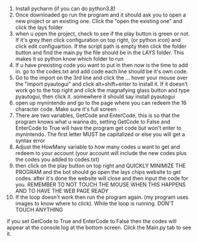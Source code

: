 1. Install pycharm (if you can do python3.8)
2. Once downloaded go run the program and it should ask you to open a new project or an existing one. Click the "open the existing one" and click the lays folder
3. when u open the project, check to see if the play button is green or not. If it's grey then click configuration on top right, (or python icon) and click edit configuartion. If the script path is empty then click the folder button and find the main.py the file should be in the LAYS folder. This makes it so python know which folder to run 
5. If u have prexisting code you want to put in then now is the time to add in. go to the codes.txt and add code each line should be it's own code. 
6. Go to the import on the 3rd line and click the ... hover your mouse over the "import pyautogui" and click alt+shift+enter to install it. If it doesn't work go to the top right and click the magnafying glass button and type pyautogui, then click it. somewhere it should say install pyautogui 
7. open up mynintendo and go to the page where you can redeem the 16 character code. Make sure it's full screen
8. There are two variables, GetCode and EnterCode, this is so that the program knows what u wanna do, setting GetCode to False and EnterCode to True will have the program get code but won't enter to mynintendo. The first letter MUST be capitalized or else you will get a syntax error
9. Adjust the HowMany variable to how many codes u want to get and redeem to your account (your account will include the new codes plus the codes you added to codes.txt) 
10. then click on the play button on top right and QUICKLY MINIMIZE THE PROGRAM and the bot should go open the lays chips website to get codes. after it's done the website will close and then input the code for you. REMEMBER TO NOT TOUCH THE MOUSE WHEN THIS HAPPENS AND TO HAVE THE WEB PAGE READY
11. If the loop doesn't work then run the program again. (my program uses images to know where to click). While the loop is running. DON'T TOUCH ANYTHING

if you set GetCode to True and EnterCode to False then the codes will appear at the console.log at the bottom screen. Click the Main.py tab to see it.
